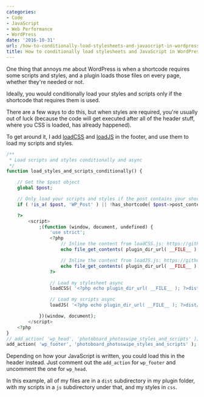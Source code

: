 ```yaml
---
categories:
- Code
- JavaScript
- Web Performance
- WordPress
date: '2016-10-31'
url: /how-to-conditionally-load-stylesheets-and-javascript-in-wordpress-only-if-a-shortcode-is-used/
title: How to conditionally load stylesheets and JavaScript in WordPress only if a shortcode is used
---
```


One thing that annoys me about WordPress is when a shortcode requires some scripts and styles, and a plugin loads those files on every page, whether they're needed or not.

Ideally, you would conditionally load your styles and scripts only if the shortcode that requires them is used.

There are a few ways to do this, but when styles are required, you're usually out of luck (because the code will get executed after all of the header stuff, where you CSS is loaded, has already happened).

To get around it, I add [loadCSS](https://github.com/filamentgroup/loadCSS) and [loadJS](https://github.com/filamentgroup/loadJS) in the footer, and use them to load my scripts and styles.

```php
/**
 * Load scripts and styles conditionally and async
 */
function load_styles_and_scripts_conditionally() {

	// Get the $post object
	global $post;

	// Only load your scripts and styles if the post contains your shortcode (change 'your_shortcode')
	if ( !is_a( $post, 'WP_Post' ) || !has_shortcode( $post->post_content, 'your_shortcode') ) return;

	?>
		<script>
			;(function (window, document, undefined) {
				'use strict';
				<?php
					// Inline the content from loadCSS.js: https://github.com/filamentgroup/loadCSS
					echo file_get_contents( plugin_dir_url( __FILE__ ) . 'dist/js/loadCSS.js' );

					// Inline the content from loadJS.js: https://github.com/filamentgroup/loadJS
					echo file_get_contents( plugin_dir_url( __FILE__ ) . 'dist/js/loadJS.js' );
				?>

				// Load my stylesheet async
				loadCSS( '<?php echo plugin_dir_url( __FILE__ ); ?>dist/css/my-styles.css' );

				// Load my scripts async
				loadJS( '<?php echo plugin_dir_url( __FILE__ ); ?>dist/js/my-sripts.js' );

			})(window, document);
		</script>
	<?php
}
// add_action( 'wp_head', 'photoboard_photoswipe_styles_and_scripts' );
add_action( 'wp_footer', 'photoboard_photoswipe_styles_and_scripts' );
```

Depending on how your JavaScript is written, you could load this in the header instead. Just comment out the `add_action` for `wp_footer` and uncomment the one for `wp_head`.

In this example, all of my files are in a `dist` subdirectory in my plugin folder, with my scripts in a `js` subdirectory under that, and my styles in `css`.